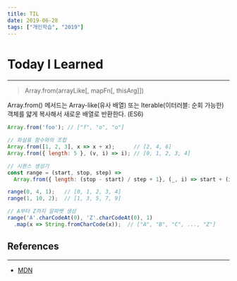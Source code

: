 ```yaml
---
title: TIL
date: 2019-06-28
tags: ["개인학습", "2019"]
---
```


# Today I Learned　
---

> Array.from(arrayLike[, mapFn[, thisArg]])

Array.from() 메서드는 Array-like(유사 배열) 또는 Iterable(이터러블: 순회 가능한) 객체를 얇게 복사해서 새로운 배열로 반환한다. (ES6)

```javascript
Array.from('foo'); // ["f", "o", "o"]

// 화살표 함수와의 조합
Array.from([1, 2, 3], x => x + x);      // [2, 4, 6]
Array.from({ length: 5 }, (v, i) => i); // [0, 1, 2, 3, 4]

// 시퀀스 생성기
const range = (start, stop, step) =>
  Array.from({ length: (stop - start) / step + 1}, (_, i) => start + (i * step));

range(0, 4, 1);   // [0, 1, 2, 3, 4]
range(1, 10, 2);  // [1, 3, 5, 7, 9]

// A부터 Z까지 알파벳 생성
range('A'.charCodeAt(0), 'Z'.charCodeAt(0), 1)
  .map(x => String.fromCharCode(x));  // ["A", "B", "C", ..., "Z"]
```

## References
---

* [MDN](https://developer.mozilla.org/en-US/docs/Web/JavaScript/Reference/Global_Objects/Array/from)
